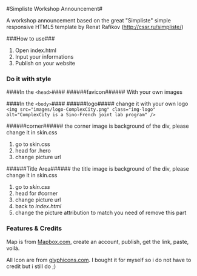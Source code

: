 #Simpliste Workshop Announcement# 

A workshop announcement based on the great "Simpliste" simple responsive HTML5 template by Renat Rafikov (http://cssr.ru/simpliste/)

###How to use###

1. Open index.html
2. Input your informations
3. Publish on your website

### Do it with style ###
####In the `<head>`####
######favicon######
	<link rel=icon href="XXXXX.png" sizes="16x16" type="image/png">
	<link rel=icon href="XXXXX.ico" sizes="16x16 32x32 256x256" type="image/vnd.microsoft.icon">
	<link rel=icon href="XXXXX.icns">
With your own images

####In the `<body>`####
######logo#####
change it with your own logo
`<img src="images/logo-ComplexCity.png" class="img-logo" alt="ComplexCity is a Sino-French joint lab program" />`


######corner######
the corner image is background of the div, please change it in skin.css

1. go to skin.css
2. head for .hero
3. change picture url

######Title Area######
the title image is background of the div, please change it in skin.css

1. go to *skin.css*
2. head for #corner
3. change picture url
4. back to *index.html*
5. change the picture attribution to match you need of remove this part

### Features & Credits ###
Map is from [Mapbox.com](http://mapbox.com/), create an account, publish, get the link, paste, voilà.

All Icon are from [glyphicons.com](http://glyphicons.com/). I bought it for myself so i do not have to credit but i still do ;)
